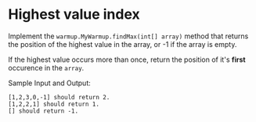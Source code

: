 # Highest value index

Implement the `warmup.MyWarmup.findMax(int[] array)` method that returns the position of the highest value in the array, or -1 if the array is empty.

If the highest value occurs more than once, return the position of it's **first** occurence in the `array`.

Sample Input and Output:
```
[1,2,3,0,-1] should return 2.
[1,2,2,1] should return 1.
[] should return -1.
```

